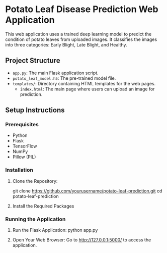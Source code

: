 # Potato Leaf Disease Prediction Web Application

This web application uses a trained deep learning model to predict the condition of potato leaves from uploaded images. It classifies the images into three categories: Early Blight, Late Blight, and Healthy.

## Project Structure

- `app.py`: The main Flask application script.
- `potato_leaf_model.h5`: The pre-trained model file.
- `templates/`: Directory containing HTML templates for the web pages.
  - `index.html`: The main page where users can upload an image for prediction.

## Setup Instructions

### Prerequisites

- Python 
- Flask
- TensorFlow
- NumPy
- Pillow (PIL)

### Installation

1. Clone the Repository:
  
   git clone https://github.com/yourusername/potato-leaf-prediction.git
   cd potato-leaf-prediction

2. Install the Required Packages

### Running the Application

1. Run the Flask Application:
    python app.py

2. Open Your Web Browser:
    Go to http://127.0.0.1:5000/ to access the application.
